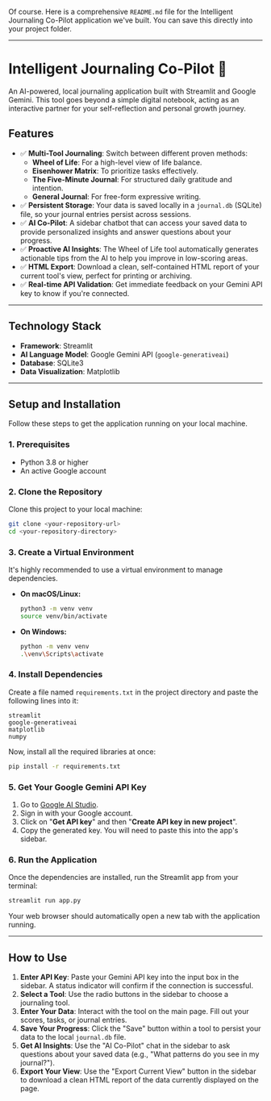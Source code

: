 Of course. Here is a comprehensive `README.md` file for the Intelligent Journaling Co-Pilot application we've built. You can save this directly into your project folder.

-----

# Intelligent Journaling Co-Pilot 🧠

An AI-powered, local journaling application built with Streamlit and Google Gemini. This tool goes beyond a simple digital notebook, acting as an interactive partner for your self-reflection and personal growth journey.

## Features

  * ✅ **Multi-Tool Journaling**: Switch between different proven methods:
      * **Wheel of Life**: For a high-level view of life balance.
      * **Eisenhower Matrix**: To prioritize tasks effectively.
      * **The Five-Minute Journal**: For structured daily gratitude and intention.
      * **General Journal**: For free-form expressive writing.
  * ✅ **Persistent Storage**: Your data is saved locally in a `journal.db` (SQLite) file, so your journal entries persist across sessions.
  * ✅ **AI Co-Pilot**: A sidebar chatbot that can access your saved data to provide personalized insights and answer questions about your progress.
  * ✅ **Proactive AI Insights**: The Wheel of Life tool automatically generates actionable tips from the AI to help you improve in low-scoring areas.
  * ✅ **HTML Export**: Download a clean, self-contained HTML report of your current tool's view, perfect for printing or archiving.
  * ✅ **Real-time API Validation**: Get immediate feedback on your Gemini API key to know if you're connected.

-----

## Technology Stack

  * **Framework**: Streamlit
  * **AI Language Model**: Google Gemini API (`google-generativeai`)
  * **Database**: SQLite3
  * **Data Visualization**: Matplotlib

-----

## Setup and Installation

Follow these steps to get the application running on your local machine.

### 1\. Prerequisites

  * Python 3.8 or higher
  * An active Google account

### 2\. Clone the Repository

Clone this project to your local machine:

```bash
git clone <your-repository-url>
cd <your-repository-directory>
```

### 3\. Create a Virtual Environment

It's highly recommended to use a virtual environment to manage dependencies.

  * **On macOS/Linux:**
    ```bash
    python3 -m venv venv
    source venv/bin/activate
    ```
  * **On Windows:**
    ```bash
    python -m venv venv
    .\venv\Scripts\activate
    ```

### 4\. Install Dependencies

Create a file named `requirements.txt` in the project directory and paste the following lines into it:

```
streamlit
google-generativeai
matplotlib
numpy
```

Now, install all the required libraries at once:

```bash
pip install -r requirements.txt
```

### 5\. Get Your Google Gemini API Key

1.  Go to [Google AI Studio](https://aistudio.google.com/).
2.  Sign in with your Google account.
3.  Click on "**Get API key**" and then "**Create API key in new project**".
4.  Copy the generated key. You will need to paste this into the app's sidebar.

### 6\. Run the Application

Once the dependencies are installed, run the Streamlit app from your terminal:

```bash
streamlit run app.py
```

Your web browser should automatically open a new tab with the application running.

-----

## How to Use

1.  **Enter API Key**: Paste your Gemini API key into the input box in the sidebar. A status indicator will confirm if the connection is successful.
2.  **Select a Tool**: Use the radio buttons in the sidebar to choose a journaling tool.
3.  **Enter Your Data**: Interact with the tool on the main page. Fill out your scores, tasks, or journal entries.
4.  **Save Your Progress**: Click the "Save" button within a tool to persist your data to the local `journal.db` file.
5.  **Get AI Insights**: Use the "AI Co-Pilot" chat in the sidebar to ask questions about your saved data (e.g., "What patterns do you see in my journal?").
6.  **Export Your View**: Use the "Export Current View" button in the sidebar to download a clean HTML report of the data currently displayed on the page.